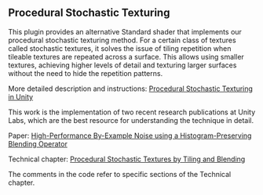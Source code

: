## Procedural Stochastic Texturing

This plugin provides an alternative Standard shader that implements our procedural stochastic texturing method. For a certain class of textures called stochastic textures, it solves the issue of tiling repetition when tileable textures are repeated across a surface. This allows using smaller textures, achieving higher levels of detail and texturing larger surfaces without the need to hide the repetition patterns.

More detailed description and instructions:
[Procedural Stochastic Texturing in Unity](https://blogs.unity3d.com/)

This work is the implementation of two recent research publications at Unity Labs, which are the best resource for understanding the technique in detail.

Paper: 					[High-Performance By-Example Noise using a Histogram-Preserving Blending Operator](https://eheitzresearch.wordpress.com/722-2/)

Technical chapter: 		[Procedural Stochastic Textures by Tiling and Blending](https://eheitzresearch.wordpress.com/738-2/)

The comments in the code refer to specific sections of the Technical chapter.
